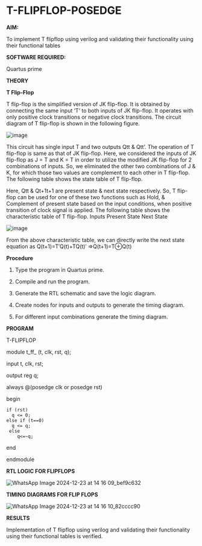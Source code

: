 # T-FLIPFLOP-POSEDGE

**AIM:**

To implement T flipflop using verilog and validating their functionality using their functional tables

**SOFTWARE REQUIRED:**

Quartus prime

**THEORY**

**T Flip-Flop**

T flip-flop is the simplified version of JK flip-flop. It is obtained by connecting the same input ‘T’ to both inputs of JK flip-flop. It operates with only positive clock transitions or negative clock transitions. The circuit diagram of T flip-flop is shown in the following figure.

![image](https://github.com/naavaneetha/T-FLIPFLOP-POSEDGE/assets/154305477/458a68fe-2d08-4a9d-ac4f-7ae0480ce0bd)

 
This circuit has single input T and two outputs Qtt & Qtt’. The operation of T flip-flop is same as that of JK flip-flop. Here, we considered the inputs of JK flip-flop as J = T and K = T in order to utilize the modified JK flip-flop for 2 combinations of inputs. So, we eliminated the other two combinations of J & K, for which those two values are complement to each other in T flip-flop. The following table shows the state table of T flip-flop.

Here, Qtt & Qt+1t+1 are present state & next state respectively. So, T flip-flop can be used for one of these two functions such as Hold, & Complement of present state based on the input conditions, when positive transition of clock signal is applied. The following table shows the characteristic table of T flip-flop. Inputs Present State Next State

![image](https://github.com/naavaneetha/T-FLIPFLOP-POSEDGE/assets/154305477/cdd7fb32-539f-4b66-bb8d-f305a153c886)

 
From the above characteristic table, we can directly write the next state equation as Q(t+1)=T′Q(t)+TQ(t)′ ⇒Q(t+1)=T⊕Q(t)

**Procedure**

1. Type the program in Quartus prime.

2. Compile and run the program.

3. Generate the RTL schematic and save the logic diagram.

4. Create nodes for inputs and outputs to generate the timing diagram.

5. For different input combinations generate the timing diagram.

**PROGRAM**

T-FLIPFLOP

module t_ff_ (t, clk, rst, q);

  input t, clk, rst;
  
  output reg q;

  always @(posedge clk or posedge rst) 

begin

    if (rst)
      q <= 0; 
    else if (t==0)
      q <= q; 
     else
        q<=~q;
  
  end

endmodule


**RTL LOGIC FOR FLIPFLOPS**

![WhatsApp Image 2024-12-23 at 14 16 09_bef9c632](https://github.com/user-attachments/assets/507d8cf0-5ddc-400a-9b45-7d7a03fe54e2)


**TIMING DIAGRAMS FOR FLIP FLOPS**

![WhatsApp Image 2024-12-23 at 14 16 10_82cccc90](https://github.com/user-attachments/assets/8ee3a3a1-373a-4538-83f7-d7d6cdf8b523)


**RESULTS**

Implementation of T flipflop using verilog and validating their functionality using their functional tables is verified.
